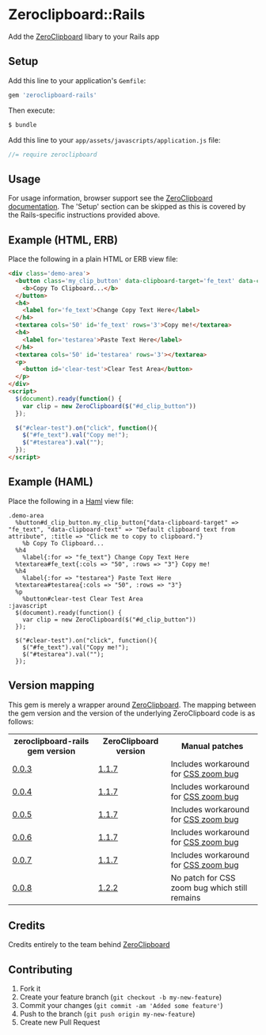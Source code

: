 # Zeroclipboard::Rails

Add the [ZeroClipboard](https://github.com/zeroclipboard/ZeroClipboard) libary to your Rails app

## Setup

Add this line to your application's `Gemfile`:

```ruby
gem 'zeroclipboard-rails'
```

Then execute:

```bash
$ bundle
```

Add this line to your `app/assets/javascripts/application.js` file:

```javascript
//= require zeroclipboard
```

## Usage

For usage information, browser support  see the [ZeroClipboard documentation](https://github.com/zeroclipboard/ZeroClipboard/blob/master/docs/instructions.md). The 'Setup' section can be skipped as this is covered by the Rails-specific instructions provided above.

## Example (HTML, ERB)

Place the following in a plain HTML or ERB view file:

```html
<div class='demo-area'>
  <button class='my_clip_button' data-clipboard-target='fe_text' data-clipboard-text='Default clipboard text from attribute' id='d_clip_button' title='Click me to copy to clipboard.'>
    <b>Copy To Clipboard...</b>
  </button>
  <h4>
    <label for='fe_text'>Change Copy Text Here</label>
  </h4>
  <textarea cols='50' id='fe_text' rows='3'>Copy me!</textarea>
  <h4>
    <label for='testarea'>Paste Text Here</label>
  </h4>
  <textarea cols='50' id='testarea' rows='3'></textarea>
  <p>
    <button id='clear-test'>Clear Test Area</button>
  </p>
</div>
<script>
  $(document).ready(function() {
    var clip = new ZeroClipboard($("#d_clip_button"))
  });

  $("#clear-test").on("click", function(){
    $("#fe_text").val("Copy me!");
    $("#testarea").val("");
  });
</script>
```

## Example (HAML)

Place the following in a [Haml](http://haml.info/) view file:

```haml
.demo-area
  %button#d_clip_button.my_clip_button{"data-clipboard-target" => "fe_text", "data-clipboard-text" => "Default clipboard text from attribute", :title => "Click me to copy to clipboard."}
    %b Copy To Clipboard...
  %h4
    %label{:for => "fe_text"} Change Copy Text Here
  %textarea#fe_text{:cols => "50", :rows => "3"} Copy me!
  %h4
    %label{:for => "testarea"} Paste Text Here
  %textarea#testarea{:cols => "50", :rows => "3"}
  %p
    %button#clear-test Clear Test Area
:javascript
  $(document).ready(function() {
    var clip = new ZeroClipboard($("#d_clip_button"))
  });

  $("#clear-test").on("click", function(){
    $("#fe_text").val("Copy me!");
    $("#testarea").val("");
  });
```

## Version mapping

This gem is merely a wrapper around [ZeroClipboard](https://github.com/zeroclipboard/ZeroClipboard). The mapping between the gem version and the version of the underlying ZeroClipboard code is as follows:

<table>
  <tr>
    <th>zeroclipboard-rails gem version</th>
    <th>ZeroClipboard version</th>
    <th>Manual patches</th>
  </tr>
  <tr>
    <td><a href="https://rubygems.org/gems/zeroclipboard-rails/versions/0.0.3">0.0.3</a></td>
    <td><a href="https://github.com/zeroclipboard/ZeroClipboard/tree/v1.1.7">1.1.7</a></td>
    <td>
       Includes workaround for <a href="https://github.com/zeroclipboard/ZeroClipboard/issues/149">CSS zoom bug</a>
    </td>
  </tr>
  <tr>
    <td><a href="https://rubygems.org/gems/zeroclipboard-rails/versions/0.0.4">0.0.4</a></td>
    <td><a href="https://github.com/zeroclipboard/ZeroClipboard/tree/v1.1.7">1.1.7</a></td>
    <td>
       Includes workaround for <a href="https://github.com/zeroclipboard/ZeroClipboard/issues/149">CSS zoom bug</a>
    </td>
  </tr>
  <tr>
    <td><a href="https://rubygems.org/gems/zeroclipboard-rails/versions/0.0.5">0.0.5</a></td>
    <td><a href="https://github.com/zeroclipboard/ZeroClipboard/tree/v1.1.7">1.1.7</a></td>
    <td>
       Includes workaround for <a href="https://github.com/zeroclipboard/ZeroClipboard/issues/149">CSS zoom bug</a>
    </td>
  </tr>
  <tr>
    <td><a href="https://rubygems.org/gems/zeroclipboard-rails/versions/0.0.6">0.0.6</a></td>
    <td><a href="https://github.com/zeroclipboard/ZeroClipboard/tree/v1.1.7">1.1.7</a></td>
    <td>
       Includes workaround for <a href="https://github.com/zeroclipboard/ZeroClipboard/issues/149">CSS zoom bug</a>
    </td>
  </tr>
  <tr>
    <td><a href="https://rubygems.org/gems/zeroclipboard-rails/versions/0.0.7">0.0.7</a></td>
    <td><a href="https://github.com/zeroclipboard/ZeroClipboard/tree/v1.1.7">1.1.7</a></td>
    <td>
       Includes workaround for <a href="https://github.com/zeroclipboard/ZeroClipboard/issues/149">CSS zoom bug</a>
    </td>
  </tr>
  <tr>
    <td><a href="https://rubygems.org/gems/zeroclipboard-rails/versions/0.0.7">0.0.8</a></td>
    <td><a href="https://github.com/zeroclipboard/ZeroClipboard/tree/v1.1.7">1.2.2</a></td>
    <td>
       No patch for CSS zoom bug which still remains
    </td>
  </tr>
</table>


## Credits

Credits entirely to the team behind [ZeroClipboard](https://github.com/zeroclipboard/ZeroClipboard)

## Contributing

1. Fork it
2. Create your feature branch (`git checkout -b my-new-feature`)
3. Commit your changes (`git commit -am 'Added some feature'`)
4. Push to the branch (`git push origin my-new-feature`)
5. Create new Pull Request
